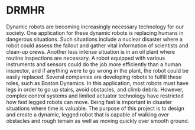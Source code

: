 # DRMHR

Dynamic robots are becoming increasingly necessary technology for our society. One application for these dynamic robots is replacing humans in dangerous situations. Such situations include a nuclear disaster where a robot could assess the fallout and gather vital information of scientists and clean-up crews. Another less intense situation is in an oil plant where routine inspections are necessary. A robot equipped with various instruments and sensors could do the job more efficiently than a human inspector, and if anything were to go wrong in the plant, the robot could be easily replaced. Several companies are developing robots to fulfill these roles, such as Boston Dynamics. In this application, most robots must have legs in order to go up stairs, avoid obstacles, and climb debris. However, complex control systems and limited actuator technology have restricted how fast legged robots can move. Being fast is important in disaster situations where time is valuable. The purpose of this project is to design and create a dynamic, legged robot that is capable of walking over obstacles and rough terrain as well as moving quickly over smooth ground.
